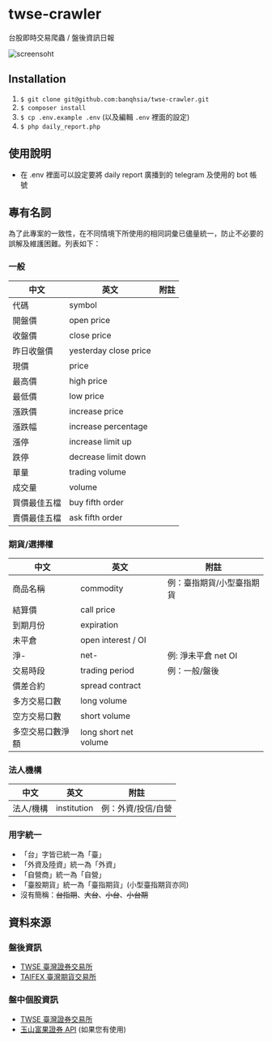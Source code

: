 # twse-crawler
台股即時交易爬蟲 / 盤後資訊日報

![screensoht](https://user-images.githubusercontent.com/4393788/124380370-e8250700-dcee-11eb-9a42-c62c5e82237a.png)

## Installation
1. `$ git clone git@github.com:banqhsia/twse-crawler.git`
1. `$ composer install`
1. `$ cp .env.example .env` (以及編輯 `.env` 裡面的設定)
1. `$ php daily_report.php`


## 使用說明
* 在 .env 裡面可以設定要將 daily report 廣播到的 telegram 及使用的 bot 帳號

## 專有名詞
為了此專案的一致性，在不同情境下所使用的相同詞彙已儘量統一，防止不必要的誤解及維護困難。列表如下：

### 一般
| 中文 | 英文 | 附註 |
| --- | --- | --- |
| 代碼 | symbol |
| 開盤價 | open price |
| 收盤價 | close price |
| 昨日收盤價 | yesterday close price |
| 現價 | price |
| 最高價 | high price |
| 最低價 | low price |
| 漲跌價 | increase price |
| 漲跌幅 | increase percentage |
| 漲停 | increase limit up |
| 跌停 | decrease limit down |
| 單量 | trading volume |
| 成交量 | volume |
| 買價最佳五檔 | buy fifth order |
| 賣價最佳五檔 | ask fifth order |

### 期貨/選擇權
| 中文 | 英文 | 附註 |
| --- | --- | --- |
| 商品名稱 | commodity | 例：臺指期貨/小型臺指期貨 |
| 結算價 | call price |
| 到期月份 | expiration |
| 未平倉 | open interest / OI |
| 淨- | net- | 例: 淨未平倉 net OI |
| 交易時段 | trading period | 例：一般/盤後
| 價差合約 | spread contract |
| 多方交易口數 | long volume |
| 空方交易口數 | short volume |
| 多空交易口數淨額 | long short net volume |

### 法人機構
| 中文 | 英文 | 附註 |
| --- | --- | --- |
| 法人/機構 | institution | 例：外資/投信/自營

### 用字統一
* 「台」字皆已統一為「臺」
* 「外資及陸資」統一為「外資」
* 「自營商」統一為「自營」
* 「臺股期貨」統一為「臺指期貨」(小型臺指期貨亦同)
* 沒有簡稱：~~台指期~~、~~大台~~、~~小台~~、~~小台期~~

## 資料來源
### 盤後資訊
* [TWSE 臺灣證券交易所](https://www.twse.com.tw/)
* [TAIFEX 臺灣期貨交易所](https://www.taifex.com.tw/)
### 盤中個股資訊
* [TWSE 臺灣證券交易所](https://www.twse.com.tw/)
* [玉山富果證券 API](https://www.fugle.tw/) (如果您有使用)

